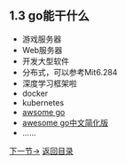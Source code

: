 ## 1.3 go能干什么
- 游戏服务器
- Web服务器
- 开发大型软件
- 分布式，可以参考Mit6.284
- 深度学习框架啦
- docker
- kubernetes
- [awsome go](https://github.com/avelino/awesome-go)
- [awesome go中文简化版](https://github.com/hackstoic/golang-open-source-projects)
- ......

[下一节->](2.1.md)
 [返回目录](eBook/directory.md)

